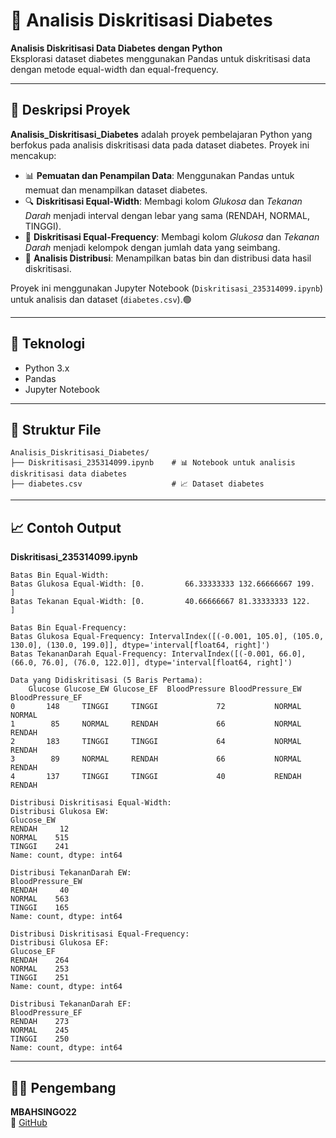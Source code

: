 # 📝 Analisis Diskritisasi Diabetes

**Analisis Diskritisasi Data Diabetes dengan Python**  
Eksplorasi dataset diabetes menggunakan Pandas untuk diskritisasi data dengan metode equal-width dan equal-frequency.

---

## 📖 Deskripsi Proyek

**Analisis_Diskritisasi_Diabetes** adalah proyek pembelajaran Python yang berfokus pada analisis diskritisasi data pada dataset diabetes. Proyek ini mencakup:

- 📊 **Pemuatan dan Penampilan Data**: Menggunakan Pandas untuk memuat dan menampilkan dataset diabetes.
- 🔍 **Diskritisasi Equal-Width**: Membagi kolom *Glukosa* dan *Tekanan Darah* menjadi interval dengan lebar yang sama (RENDAH, NORMAL, TINGGI).
- 🔢 **Diskritisasi Equal-Frequency**: Membagi kolom *Glukosa* dan *Tekanan Darah* menjadi kelompok dengan jumlah data yang seimbang.
- 🧹 **Analisis Distribusi**: Menampilkan batas bin dan distribusi data hasil diskritisasi.

Proyek ini menggunakan Jupyter Notebook (`Diskritisasi_235314099.ipynb`) untuk analisis dan dataset (`diabetes.csv`).🟢

---

## 🧠 Teknologi

- Python 3.x
- Pandas
- Jupyter Notebook

---

## 📂 Struktur File

```
Analisis_Diskritisasi_Diabetes/
├── Diskritisasi_235314099.ipynb    # 📊 Notebook untuk analisis diskritisasi data diabetes
├── diabetes.csv                    # 📈 Dataset diabetes
```

---

## 📈 Contoh Output

**Diskritisasi_235314099.ipynb**

```
Batas Bin Equal-Width:
Batas Glukosa Equal-Width: [0.         66.33333333 132.66666667 199.       ]
Batas Tekanan Equal-Width: [0.         40.66666667 81.33333333 122.       ]

Batas Bin Equal-Frequency:
Batas Glukosa Equal-Frequency: IntervalIndex([(-0.001, 105.0], (105.0, 130.0], (130.0, 199.0]], dtype='interval[float64, right]')
Batas TekananDarah Equal-Frequency: IntervalIndex([(-0.001, 66.0], (66.0, 76.0], (76.0, 122.0]], dtype='interval[float64, right]')

Data yang Didiskritisasi (5 Baris Pertama):
    Glucose Glucose_EW Glucose_EF  BloodPressure BloodPressure_EW BloodPressure_EF
0       148     TINGGI     TINGGI             72           NORMAL          NORMAL
1        85     NORMAL     RENDAH             66           NORMAL          RENDAH
2       183     TINGGI     TINGGI             64           NORMAL          RENDAH
3        89     NORMAL     RENDAH             66           NORMAL          RENDAH
4       137     TINGGI     TINGGI             40           RENDAH          RENDAH

Distribusi Diskritisasi Equal-Width:
Distribusi Glukosa EW:
Glucose_EW
RENDAH     12
NORMAL    515
TINGGI    241
Name: count, dtype: int64

Distribusi TekananDarah EW:
BloodPressure_EW
RENDAH     40
NORMAL    563
TINGGI    165
Name: count, dtype: int64

Distribusi Diskritisasi Equal-Frequency:
Distribusi Glukosa EF:
Glucose_EF
RENDAH    264
NORMAL    253
TINGGI    251
Name: count, dtype: int64

Distribusi TekananDarah EF:
BloodPressure_EF
RENDAH    273
NORMAL    245
TINGGI    250
Name: count, dtype: int64
```

---

## 👨‍💻 Pengembang

**MBAHSINGO22**  
🔗 [GitHub](https://github.com/MBAHSINGO22)
